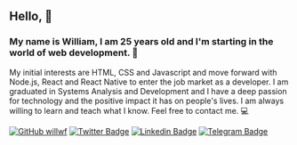 ## Hello, 👋

### My name is William, I am 25 years old and I'm starting in the world of web development. 🙂

My initial interests are HTML, CSS and Javascript and move forward with Node.js, React and React Native to enter the job market as a developer. I am graduated in Systems Analysis and Development and I have a deep passion for technology and the positive impact it has on people's lives. I am always willing to learn and teach what I know. Feel free to contact me. 💻

[![GitHub willwf](https://img.shields.io/github/followers/willwf?label=follow&style=social)](https://github.com/willwf)
[![Twitter Badge](https://img.shields.io/twitter/follow/williamwf?style=social)](https://twitter.com/williamwf)
[![Linkedin Badge](https://img.shields.io/badge/-williamfirmino-blue?style=flat-square&logo=Linkedin&logoColor=white&link=https://www.linkedin.com/in/williamfirmino/)](https://www.linkedin.com/in/williamfirmino/)
[![Telegram Badge](https://img.shields.io/badge/-Telegram-1ca0f1?style=flat-square&labelColor=1ca0f1&logo=telegram&logoColor=white&link=https://t.me/williamf)](https://t.me/williamf)
